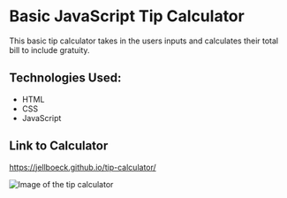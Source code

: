 # Basic JavaScript Tip Calculator

This basic tip calculator takes in the users inputs and calculates their total bill to include gratuity.

## Technologies Used:
* HTML
* CSS
* JavaScript

## Link to Calculator

https://jellboeck.github.io/tip-calculator/

![Image of the tip calculator]("Images/main/PNG")




